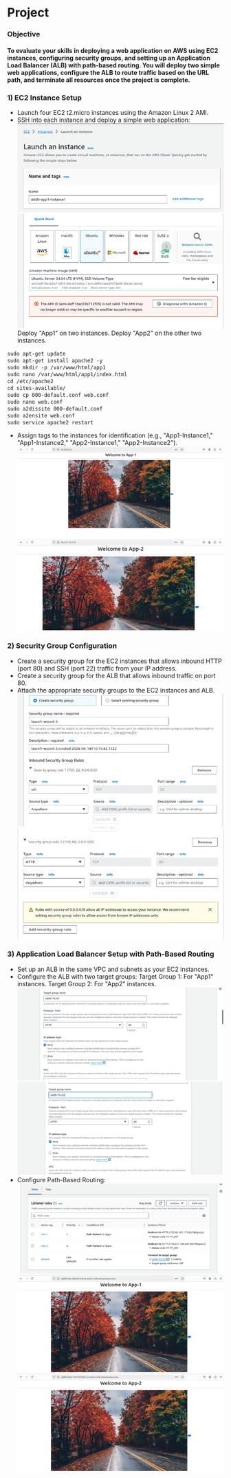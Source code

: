 # Project
### Objective
#### To evaluate your skills in deploying a web application on AWS using EC2 instances, configuring security groups, and setting up an Application Load Balancer (ALB) with path-based routing. You will deploy two simple web applications, configure the ALB to route traffic based on the URL path, and terminate all resources once the project is complete.

### 1) EC2 Instance Setup
- Launch four EC2 t2.micro instances using the Amazon Linux 2 AMI.
- SSH into each instance and deploy a simple web application:
![](images/1.png)
![](images/2.png)
Deploy "App1" on two instances.
Deploy "App2" on the other two instances.
```
sudo apt-get update
sudo apt-get install apache2 -y
sudo mkdir -p /var/www/html/app1
sudo nano /var/www/html/app1/index.html
cd /etc/apache2
cd sites-available/
sudo cp 000-default.conf web.conf
sudo nano web.conf
sudo a2dissite 000-default.conf
sudo a2ensite web.conf
sudo service apache2 restart
```
- Assign tags to the instances for identification (e.g., "App1-Instance1," "App1-Instance2," "App2-Instance1," "App2-Instance2").
![](images/5.png)
![](images/6.png)


### 2) Security Group Configuration
- Create a security group for the EC2 instances that allows inbound HTTP (port 80) and SSH (port 22) traffic from your IP address.
- Create a security group for the ALB that allows inbound traffic on port 80.
- Attach the appropriate security groups to the EC2 instances and ALB.
![](images/3.png)
![](images/4.png)

### 3) Application Load Balancer Setup with Path-Based Routing 
- Set up an ALB in the same VPC and subnets as your EC2 instances.
- Configure the ALB with two target groups:
Target Group 1: For "App1" instances.
Target Group 2: For "App2" instances.
![](images/7.png)
![](images/8.png)
- Configure Path-Based Routing:
![](images/11.png)
![](images/9.png)
![](images/10.png)
